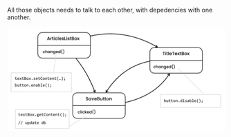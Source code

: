All those objects needs to talk to each other, with depedencies with one another.

![mediator uml](/images/mediator-problem.png?raw=true "mediator uml")
